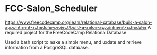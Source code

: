 # FCC-Salon_Scheduler
https://www.freecodecamp.org/learn/relational-database/build-a-salon-appointment-scheduler-project/build-a-salon-appointment-scheduler
A required project for the FreeCodeCamp Relational Database

Used a bash script to make a simple menu, and update and retrieve information from a PostgreSQL database.
